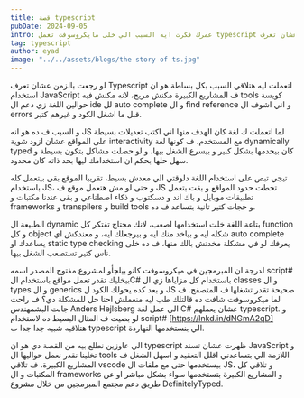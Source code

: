 ```yaml
---
title: قصة typescript
pubDate: 2024-09-05
intro: عمرك فكرت ايه السبب الي خلى مايكروسوفت تعمل typescript من الاول؟ تعالى عشان تعرف.
tag: typescript
author: eyad
image: "../../assets/blogs/the story of ts.jpg"
---
```


لو رجعت بالزمن عشان تعرف Typescript اتعملت ليه هتلاقي السبب بكل بساطة هو ان استخدام JavaScript ف المشاريع الكبيرة مكنش مريح، لانه مكنش فيه tools كويسة حوالين اللغة زي دعم ال ide لل auto complete و ال find reference و اني اشوف ال errors قبل ما اشغل الكود و غيرهم كتير.

و السبب ف ده هو انه JS لما اتعملت ك لغة كان الهدف منها اني اكتب تعديلات بسيطة على المواقع عشان ازود شوية interactivity مع المستخدم، ف كونها لغة dynamically typed كان بيخدمها بشكل كبير و بيسرع الشغل بيها، و لو حصلت مشاكل بتكون بسيطة و سهل حلها بحكم ان استخدامك ليها بحد ذاته كان محدود.

تيجي تبص على استخدام اللغة دلوقتي الي معدش بسيط، تقريبا الموقع بقى بيتعمل كله باستخدام JS، و حتى لو مش هتعمل موقع ف JS تخطت حدود المواقع و بقت بتعمل تطبيقات موبايل و باك اند و دسكتوب و ذكاء اصطناعي و بقى عندنا مكتبات و frameworks و transpilers و build tools و حجات كتير تانية بتساعد ف ده.

الطبيعة ال dynamic بتاعة اللغة خلت استخدامها اصعب، لانك محتاج تفتكر كل function و كل object شكله ايه و بياخد منك ايه و بيرجعلك ايه، و معندكش اي auto complete يساعدك او static type checking يعرفك لو في مشكلة مخدتش بالك منها، ف ده خلى ناس كتير تستصعب الشغل بيها.

لدرجة ان المبرمجين في ميكروسوفت كانو بيلجأو لمشروع مفتوح المصدر اسمه script# بيخليك تقدر تعمل مواقع باستخدام الC# باستخدام كل مزاياها زي ال classes و ال types و ال generics و بعد كده يحولك الكود ل JS صحيحة تقدر تشغلها ف المتصفح. ف لما ميكروسوفت شافت ده قالتلك طب ليه منعملش احنا حل للمشكلة دي؟ ف راحت جابت البشمهندس Anders Hejlsberg الي عمل لغة C# عشان يعملهم typescript. و لو بصيت ف المثال البسيط ده لاستخدام script# [https://lnkd.in/dNGmA2qD] هتلاقيه شبيه جدا جدا ب typescript الي بنستخدمها النهاردة.

الي عاوزين نطلع بيه من القصة دي هو ان typescript ظهرت عشان تسند JavaScript و تخلينا نقدر نعمل حواليها ال tools اللازمة الي بتساعدني اقلل التعقيد و اسهل الشغل ف المشاريع الكبيرة، ف تلاقي vscode بيستخدمها حتى مع ملفات ال JS، و تلاقي كل المكتبات و ال frameworks و المشاريع الكبيرة بتستخدمها سواء بشكل مباشر او عن طريق دعم مجتمع المبرمجين من خلال مشروع DefinitelyTyped.
